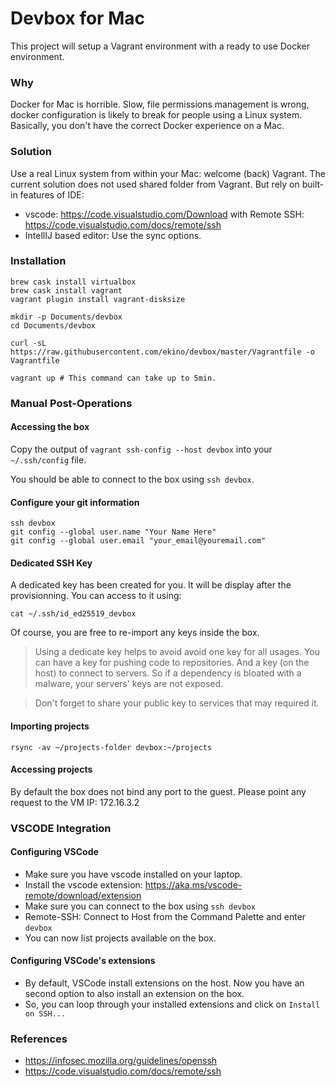 # Devbox for Mac

This project will setup a Vagrant environment with a ready to use Docker environment. 

### Why

Docker for Mac is horrible. Slow, file permissions management is wrong, docker configuration is likely to break for people using a Linux system. Basically, you don't have the correct Docker experience on a Mac.

### Solution

Use a real Linux system from within your Mac: welcome (back) Vagrant. The current solution does not used shared folder from Vagrant. But rely on built-in features of IDE:

- vscode: https://code.visualstudio.com/Download with Remote SSH: https://code.visualstudio.com/docs/remote/ssh
- IntellIJ based editor: Use the sync options.

### Installation

    brew cask install virtualbox
    brew cask install vagrant
    vagrant plugin install vagrant-disksize

    mkdir -p Documents/devbox
    cd Documents/devbox

    curl -sL https://raw.githubusercontent.com/ekino/devbox/master/Vagrantfile -o Vagrantfile
    
    vagrant up # This command can take up to 5min.

### Manual Post-Operations

#### Accessing the box

Copy the output of `vagrant ssh-config --host devbox` into your `~/.ssh/config` file. 

You should be able to connect to the box using `ssh devbox`.

#### Configure your git information

    ssh devbox
    git config --global user.name "Your Name Here"
    git config --global user.email "your_email@youremail.com"

#### Dedicated SSH Key

A dedicated key has been created for you. It will be display after the provisionning. You can access to it using:

    cat ~/.ssh/id_ed25519_devbox

Of course, you are free to re-import any keys inside the box.

> Using a dedicate key helps to avoid avoid one key for all usages. You can have a key for pushing code to repositories. And a key (on the host) to connect to servers. So if a dependency is bloated with a malware, your servers' keys are not exposed.

> Don't forget to share your public key to services that may required it.


#### Importing projects

    rsync -av ~/projects-folder devbox:~/projects

#### Accessing projects

By default the box does not bind any port to the guest. Please point any request to the VM IP: 172.16.3.2

### VSCODE Integration

#### Configuring VSCode

- Make sure you have vscode installed on your laptop. 
- Install the vscode extension: https://aka.ms/vscode-remote/download/extension
- Make sure you can connect to the box using `ssh devbox`
- Remote-SSH: Connect to Host from the Command Palette and enter `devbox`
- You can now list projects available on the box.

#### Configuring VSCode's extensions

- By default, VSCode install extensions on the host. Now you have an second option to also install an extension on the box.
- So, you can loop through your installed extensions and click on `Install on SSH...`

### References

- https://infosec.mozilla.org/guidelines/openssh
- https://code.visualstudio.com/docs/remote/ssh

